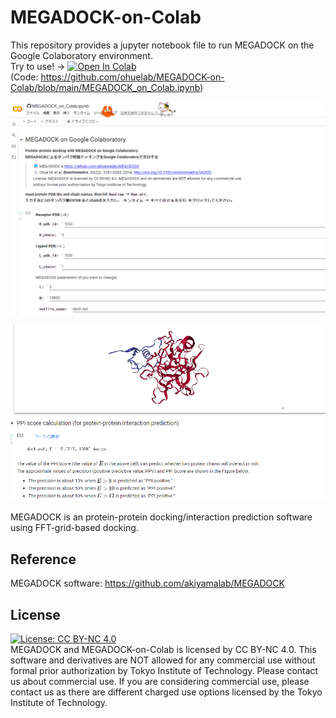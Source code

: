 # MEGADOCK-on-Colab
This repository provides a jupyter notebook file to run MEGADOCK on the Google Colaboratory environment.  
Try to use! → [![Open In Colab](https://colab.research.google.com/assets/colab-badge.svg)](http://colab.research.google.com/github/ohuelab/MEGADOCK-on-Colab/blob/main/MEGADOCK_on_Colab.ipynb)  
(Code: https://github.com/ohuelab/MEGADOCK-on-Colab/blob/main/MEGADOCK_on_Colab.ipynb)

<kbd><img src="https://github.com/ohuelab/MEGADOCK-on-Colab/blob/main/ss1.png" width="800"></kbd>

<kbd><img src="https://github.com/ohuelab/MEGADOCK-on-Colab/blob/main/ss2.png" width="800"></kbd>

MEGADOCK is an protein-protein docking/interaction prediction software using FFT-grid-based docking.  

## Reference
MEGADOCK software: https://github.com/akiyamalab/MEGADOCK

## License
[![License: CC BY-NC 4.0](https://licensebuttons.net/l/by-nc/4.0/80x15.png)](https://creativecommons.org/licenses/by-nc/4.0/)  
MEGADOCK and MEGADOCK-on-Colab is licensed by CC BY-NC 4.0. This software and derivatives are NOT allowed for any commercial use without formal prior authorization by Tokyo Institute of Technology. Please contact us about commercial use. If you are considering commercial use, please contact us as there are different charged use options licensed by the Tokyo Institute of Technology.
